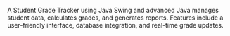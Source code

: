 A Student Grade Tracker using Java Swing and advanced Java manages student data, calculates grades, and generates reports. Features include a user-friendly interface, database integration, and real-time grade updates.
